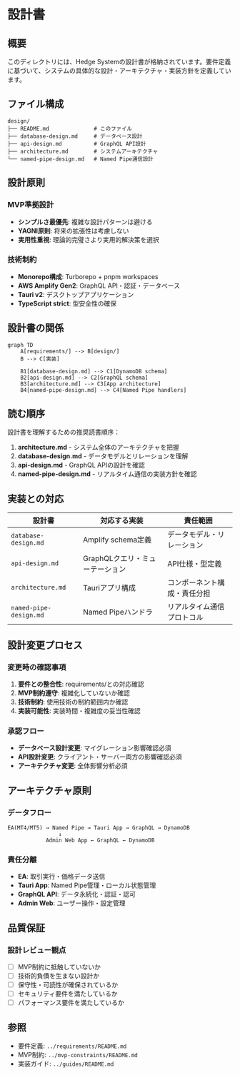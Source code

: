 # 設計書

## 概要

このディレクトリには、Hedge Systemの設計書が格納されています。要件定義に基づいて、システムの具体的な設計・アーキテクチャ・実装方針を定義しています。

## ファイル構成

```
design/
├── README.md              # このファイル
├── database-design.md     # データベース設計
├── api-design.md          # GraphQL API設計
├── architecture.md        # システムアーキテクチャ
└── named-pipe-design.md   # Named Pipe通信設計
```

## 設計原則

### MVP準拠設計
- **シンプルさ最優先**: 複雑な設計パターンは避ける
- **YAGNI原則**: 将来の拡張性は考慮しない
- **実用性重視**: 理論的完璧さより実用的解決策を選択

### 技術制約
- **Monorepo構成**: Turborepo + pnpm workspaces
- **AWS Amplify Gen2**: GraphQL API・認証・データベース
- **Tauri v2**: デスクトップアプリケーション
- **TypeScript strict**: 型安全性の確保

## 設計書の関係

```mermaid
graph TD
    A[requirements/] --> B[design/]
    B --> C[実装]
    
    B1[database-design.md] --> C1[DynamoDB schema]
    B2[api-design.md] --> C2[GraphQL schema]
    B3[architecture.md] --> C3[App architecture]
    B4[named-pipe-design.md] --> C4[Named Pipe handlers]
```

## 読む順序

設計書を理解するための推奨読書順序：

1. **architecture.md** - システム全体のアーキテクチャを把握
2. **database-design.md** - データモデルとリレーションを理解
3. **api-design.md** - GraphQL APIの設計を確認
4. **named-pipe-design.md** - リアルタイム通信の実装方針を確認

## 実装との対応

| 設計書 | 対応する実装 | 責任範囲 |
|-------|------------|---------|
| `database-design.md` | Amplify schema定義 | データモデル・リレーション |
| `api-design.md` | GraphQLクエリ・ミューテーション | API仕様・型定義 |
| `architecture.md` | Tauriアプリ構成 | コンポーネント構成・責任分担 |
| `named-pipe-design.md` | Named Pipeハンドラ | リアルタイム通信プロトコル |

## 設計変更プロセス

### 変更時の確認事項
1. **要件との整合性**: requirements/との対応確認
2. **MVP制約遵守**: 複雑化していないか確認
3. **技術制約**: 使用技術の制約範囲内か確認
4. **実装可能性**: 実装時間・複雑度の妥当性確認

### 承認フロー
- **データベース設計変更**: マイグレーション影響確認必須
- **API設計変更**: クライアント・サーバー両方の影響確認必須
- **アーキテクチャ変更**: 全体影響分析必須

## アーキテクチャ原則

### データフロー
```
EA(MT4/MT5) → Named Pipe → Tauri App → GraphQL → DynamoDB
                ↓
            Admin Web App ← GraphQL ← DynamoDB
```

### 責任分離
- **EA**: 取引実行・価格データ送信
- **Tauri App**: Named Pipe管理・ローカル状態管理
- **GraphQL API**: データ永続化・認証・認可
- **Admin Web**: ユーザー操作・設定管理

## 品質保証

### 設計レビュー観点
- [ ] MVP制約に抵触していないか
- [ ] 技術的負債を生まない設計か
- [ ] 保守性・可読性が確保されているか
- [ ] セキュリティ要件を満たしているか
- [ ] パフォーマンス要件を満たしているか

## 参照

- 要件定義: `../requirements/README.md`
- MVP制約: `../mvp-constraints/README.md`
- 実装ガイド: `../guides/README.md`